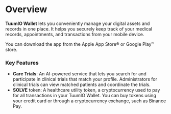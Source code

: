 # Overview

**TuumIO Wallet** lets you conveniently manage your digital assets and records in one place. It helps you securely keep track of your medical records, appointments, and transactions from your mobile device.

You can download the app from the Apple App Store® or Google Play™ store.

### Key Features&#x20;



* **Care Trials**: An AI-powered service that lets you search for and participate in clinical trials that match your profile. Administrators for clinical trials can view matched patients and coordinate the trials.
* **SOLVE** token: A healthcare utility token, a cryptocurrency used to pay for all transactions in your TuumIO Wallet. You can buy tokens using your credit card or through a cryptocurrency exchange, such as Binance Pay.&#x20;

&#x20;
